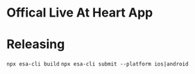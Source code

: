 # Offical Live At Heart App

# Releasing

`npx esa-cli build`
`npx esa-cli submit --platform ios|android`
